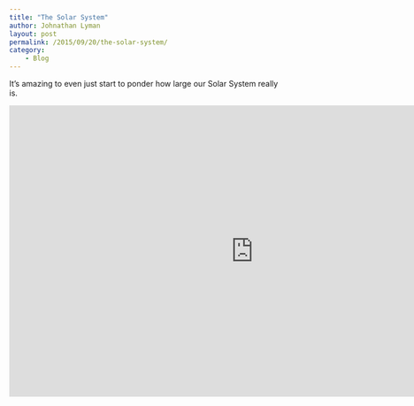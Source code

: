 ```yaml
---
title: "The Solar System"
author: Johnathan Lyman
layout: post
permalink: /2015/09/20/the-solar-system/
category:
    - Blog
---
```


It’s amazing to even just start to ponder how large our Solar System really is.

<iframe class="youtube-player" type="text/html" width="882" height="527" src="https://www.youtube.com/embed/zR3Igc3Rhfg?version=3&amp;rel=1&amp;fs=1&amp;autohide=2&amp;showsearch=0&amp;showinfo=1&amp;iv_load_policy=1&amp;wmode=transparent" frameborder="0" allowfullscreen="true"></iframe>

